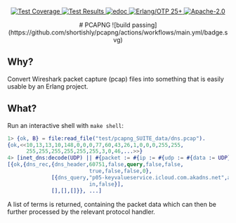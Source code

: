 <br>

<p align="center">
    <a href="https://shortishly.github.io/pcapng/cover/">
      <img alt="Test Coverage" src="https://img.shields.io/badge/dynamic/json?url=https%3A%2F%2Fshortishly.github.io%2Fpcapng%2Fcover%2Fcoverage.json&query=%24.total&suffix=%25&style=flat-square&label=Test%20Coverage&color=green">
    </a>
    <a href="https://shortishly.github.io/pcapng/ct/">
      <img alt="Test Results" src="https://img.shields.io/badge/Tests-Common%20Test-green?style=flat-square">
    </a>
    <a href="https://shortishly.github.io/pcapng/edoc/">
      <img alt="edoc" src="https://img.shields.io/badge/Documentation-edoc-green?style=flat-square">
    </a>
    <a href="https://erlang.org/">
      <img alt="Erlang/OTP 25+" src="https://img.shields.io/badge/Erlang%2FOTP-25%2B-green?style=flat-square">
    </a>
    <a href="https://www.apache.org/licenses/LICENSE-2.0">
      <img alt="Apache-2.0" src="https://img.shields.io/github/license/shortishly/pcapng?style=flat-square">
    </a>
</p>

<div align="center">
# PCAPNG 
![build passing](https://github.com/shortishly/pcapng/actions/workflows/main.yml/badge.svg)
</div>

## Why?

Convert Wireshark packet capture (pcap) files into something that is
easily usable by an Erlang project.

## What?

Run an interactive shell with  `make shell`:

```erlang
1> {ok, B} = file:read_file("test/pcapng_SUITE_data/dns.pcap").
{ok,<<10,13,13,10,148,0,0,0,77,60,43,26,1,0,0,0,255,255,
      255,255,255,255,255,255,3,0,46,...>>}
4> [inet_dns:decode(UDP) || #{packet := #{ip := #{udp := #{data := UDP}}}} <- pcapng:parse(B)].
[{ok,{dns_rec,{dns_header,60751,false,query,false,false,
                          true,false,false,0},
              [{dns_query,"p05-keyvalueservice.icloud.com.akadns.net",a,
                          in,false}],
              [],[],[]}}, ...]
```

A list of terms is returned, containing the packet data which can then
be further processed by the relevant protocol handler.

